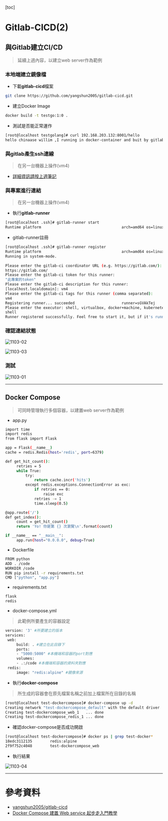 [toc]
# Gitlab-CICD(2)

## 與Gitlab建立CI/CD
>延續上週內容，以建立web server作為範例

### 本地端建立鏡像檔
* 下載**gitlab-cicd**檔案
```sh
git clone https://github.com/yangshun2005/gitlab-cicd.git
```
* 建立Docker Image
```sh
docker build -t testgo:1:0 .
```
* 測試是否能正常運作
```sh
[root@localhost testgolang]# curl 192.168.203.132:8001/hello
hello chinaase willim ,I running in docker-container and buit by gitlab
```
### 與gitlab產生ssh連線
>在另一台機器上操作(vm4)
* [詳細資訊請按上週筆記](./20201027_上課筆記.md)

### 與專案進行連結
>在另一台機器上操作(vm4)

* 執行**gitlab-runner**
```sh
[root@localhost .ssh]# gitlab-runner start
Runtime platform                                    arch=amd64 os=linux pid=3721 revision=ece86343 version=13.5.0
```
* gitlab-runner註冊
```sh
[root@localhost .ssh]# gitlab-runner register
Runtime platform                                    arch=amd64 os=linux pid=4262 revision=ece86343 version=13.5.0
Running in system-mode.                            
                                                   
Please enter the gitlab-ci coordinator URL (e.g. https://gitlab.com/):
https://gitlab.com/
Please enter the gitlab-ci token for this runner:
"此專案的token"
Please enter the gitlab-ci description for this runner:
[localhost.localdomain]: vm4
Please enter the gitlab-ci tags for this runner (comma separated):
vm4
Registering runner... succeeded                     runner=sGVAkTej
Please enter the executor: shell, virtualbox, docker+machine, kubernetes, docker, docker-ssh, parallels, custom, ssh, docker-ssh+machine:
shell
Runner registered successfully. Feel free to start it, but if it's running already the config should be automatically reloaded! 
```
### 確認連結狀態

![1103-02](./20201103/1103-02.png)

![1103-03](./20201103/1103-03.png)
### 測試

![1103-01](./20201103/1103-01.png)

---

## Docker Compose
>可同時管理執行多個容器，以建置web server作為範例
* app.py

```sh
import time
import redis
from flask import Flask

app = Flask(__name__)
cache = redis.Redis(host='redis', port=6379)

def get_hit_count():
     retries = 5
     while True:
         try:
             return cache.incr('hits')
         except redis.exceptions.ConnectionError as exc:
             if retries == 0:
                 raise exc
             retries -= 1
             time.sleep(0.5)

@app.route('/')
def get_index():
     count = get_hit_count()
     return 'Yo! 你是第 {} 次瀏覽\n'.format(count)

if __name__ == "__main__":
     app.run(host="0.0.0.0", debug=True)
```
* Dockerfile
```sh
FROM python
ADD . /code 
WORKDIR /code 
RUN pip install -r requirements.txt
CMD ["python", "app.py"]
```
* requirements.txt
```sh
flask
redis
```
* docker-compose.yml
> 此範例所要產生的容器設定

```sh
version: '3' #所要建立的版本
services:
 web:
     build: . #建立在此目錄下
     ports:
     - "5000:5000" #本機端和容器的port對應
     volumes:
     - .:/code #本機端和容器的資料夾對應
 redis:
     image: "redis:alpine" #鏡像來源
```
* 執行**docker-compose**
>所生成的容器會在原先檔案名稱之前加上檔案所在目錄的名稱

```sh
[root@localhost test-dockercompose]# docker-compose up -d
Creating network "test-dockercompose_default" with the default driver
Creating test-dockercompose_web_1   ... done
Creating test-dockercompose_redis_1 ... done
```

* 確認docker-compose是否成功開啟

```sh
[root@localhost test-dockercompose]# docker ps | grep test-docker*
18edc3112135        redis:alpine                                        "docker-entrypoint.s…"   9 seconds ago       Up 6 seconds                       6379/tcp                    test-dockercompose_redis_1
2f9f752c4048        test-dockercompose_web                              "python app.py"          9 seconds ago       Up 6 seconds                       0.0.0.0:5000->5000/tcp      test-dockercompose_web_1
```
* 執行結果

![1103-04](./20201103/1103-04.png)

---
# 參考資料
* [yangshun2005/gitlab-cicd](https://github.com/yangshun2005/gitlab-cicd)
* [Docker Compose 建置 Web service 起步走入門教學](https://blog.techbridge.cc/2018/09/07/docker-compose-tutorial-intro/)

